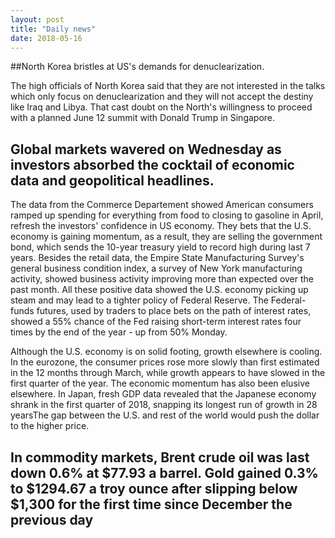 ```yaml
---
layout: post
title: "Daily news"
date: 2018-05-16
---
```


##North Korea bristles at US's demands for denuclearization. 

The high officials of North Korea said that they are not interested in the talks which only focus on denuclearization and they will not accept the destiny like Iraq and Libya.  That cast doubt on the North's willingness to proceed with a planned June 12 summit with Donald Trump in Singapore.


## Global markets wavered on Wednesday as investors absorbed the cocktail of economic data and geopolitical headlines. 

The data from the Commerce Departement showed American consumers ramped up spending for everything from food to closing to gasoline in April, refresh the investors' confidence in US economy. They bets that the U.S. economy is gaining momentum, as a result, they are selling the government bond, which sends the 10-year treasury yield to record high during last 7 years. Besides the retail data, the Empire State Manufacturing Survey's general business condition index, a survey of New York manufacturing activity, showed business activity improving more than expected over the past month.  All these positive data showed the U.S. economy picking up steam and may lead to a tighter policy of Federal Reserve. The Federal-funds futures, used by traders to place bets on the path of interest rates, showed a 55% chance of the Fed raising short-term interest rates four times by the end of the year - up from 50% Monday.  

Although the U.S. economy is on solid footing, growth elsewhere is cooling.  In the eurozone, the consumer prices rose more slowly than first estimated in the 12 months through March, while growth appears to have slowed in the first quarter of the year. The economic momentum has also been elusive elsewhere.  In Japan, fresh GDP data revealed that the Japanese economy shrank in the first quarter of 2018, snapping its longest run of growth in 28 yearsThe gap between the U.S. and rest of the world would push the dollar to the higher price. 

## In commodity markets, Brent crude oil was last down 0.6% at $77.93 a barrel. Gold gained 0.3% to $1294.67 a troy ounce after slipping below $1,300 for the first time since December the previous day